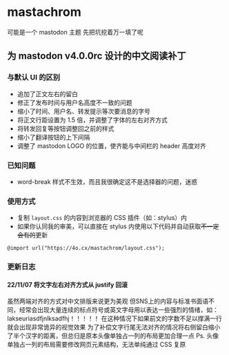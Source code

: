# mastachrom

可能是一个 mastodon 主题
先把坑挖着万一填了呢

## 为 mastodon v4.0.0rc 设计的中文阅读补丁

### 与默认 UI 的区别

- 追加了正文左右的留白
- 修正了发布时间与用户名高度不一致的问题
- 缩小了时间、用户名、转发提示等次要消息的字号
- 将正文行距设置为 1.5 倍，并调整了字体的左右对齐方式
- 将转发回复等按钮调整回之前的样式
- 缩小了翻译按钮的上下间隔
- 调整了 mastodon LOGO 的位置，使齐能与中间栏的 header 高度对齐

### 已知问题

- word-break 样式不生效，而且我很确定这不是选择器的问题，迷惑

### 使用方式

- 复制 `layout.css` 的内容到浏览器的 CSS 插件（如：stylus）内
- 如果你认同我的审美，可以直接在 stylus 内使用以下代码并自动获取~~不一定会有的~~更新

```
@import url("https://4o.cx/mastachrom/layout.css");
```

### 更新日志

#### 22/11/07 将文字左右对齐方式从 justify 回滚

虽然两端对齐的方式对中文排版来说更为美观
但SNS上的内容与标准书面语不同，经常会出现大量连续的标点符号或英文字母用以表达一些强烈的情绪，如：lakseuriasdfjnlksadfhj！！！！！
在这种情况下如果前文的字数不足以撑满一行就会出现非常诡异的视觉效果
为了补偿文字行尾无法对齐的情况将右侧留白缩小了半个汉字的距离，但总归是原本头像单独占一列的布局更加合理一点
Ps. 头像单独占一列的布局需要修改网页元素结构，无法单纯通过 CSS 复原